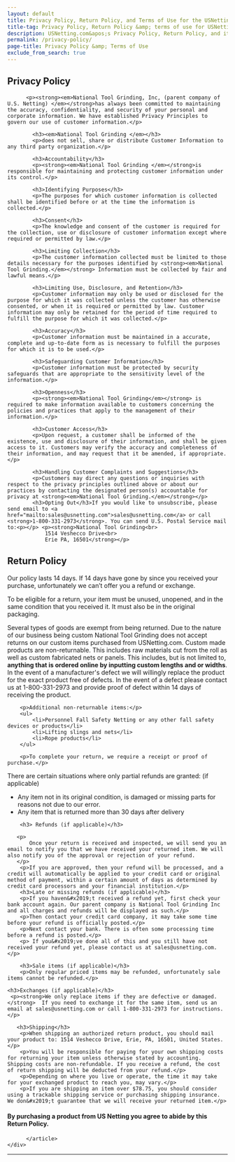 ```yaml
---
layout: default
title: Privacy Policy, Return Policy, and Terms of Use for the USNetting.com website
title-tag: Privacy Policy, Return Policy &amp; terms of use for USNetting.com
description: USNetting.com&apos;s Privacy Policy, Return Policy, and items regarding terms of use.
permalink: /privacy-policy/
page-title: Privacy Policy &amp; Terms of Use
exclude_from_search: true
---
```

<div class="row">
    <div class="col-xs-12">
        <h2 class="filled">Privacy Policy</h2>
        <article>

          <p><strong><em>National Tool Grinding, Inc, (parent company of U.S. Netting) </em></strong>has always been committed to maintaining the accuracy, confidentiality, and security of your personal and corporate information. We have established Privacy Principles to govern our use of customer information.</p>

            <h3><em>National Tool Grinding </em></h3>
            <p>does not sell, share or distribute Customer Information to any third party organization.</p>

            <h3>Accountability</h3>
            <p><strong><em>National Tool Grinding </em></strong>is responsible for maintaining and protecting customer information under its control.</p>

            <h3>Identifying Purposes</h3>
            <p>The purposes for which customer information is collected shall be identified before or at the time the information is collected.</p>

            <h3>Consent</h3>
            <p>The knowledge and consent of the customer is required for the collection, use or disclosure of customer information except where required or permitted by law.</p>

            <h3>Limiting Collection</h3>
            <p>The customer information collected must be limited to those details necessary for the purposes identified by <strong><em>National Tool Grinding.</em></strong> Information must be collected by fair and lawful means.</p>

            <h3>Limiting Use, Disclosure, and Retention</h3>
            <p>Customer information may only be used or disclosed for the purpose for which it was collected unless the customer has otherwise consented, or when it is required or permitted by law. Customer information may only be retained for the period of time required to fulfill the purpose for which it was collected.</p>

            <h3>Accuracy</h3>
            <p>Customer information must be maintained in a accurate, complete and up-to-date form as is necessary to fulfill the purposes for which it is to be used.</p>

            <h3>Safeguarding Customer Information</h3>
            <p>Customer information must be protected by security safeguards that are appropriate to the sensitivity level of the information.</p>

            <h3>Openness</h3>
            <p><strong><em>National Tool Grinding</em></strong> is required to make information available to customers concerning the policies and practices that apply to the management of their information.</p>

            <h3>Customer Access</h3>
            <p>Upon request, a customer shall be informed of the existence, use and disclosure of their information, and shall be given access to it. Customers may verify the accuracy and completeness of their information, and may request that it be amended, if appropriate.</p>

            <h3>Handling Customer Complaints and Suggestions</h3>
            <p>Customers may direct any questions or inquiries with respect to the privacy principles outlined above or about our practices by contacting the designated person(s) accountable for privacy at <strong><em>National Tool Grinding.</em></strong></p>
            <h3>Opting Out</h3>If you would like to unsubscribe, please send email to <a href="mailto:sales@usnetting.com">sales@usnetting.com</a> or call <strong>1-800-331-2973</strong>. You can send U.S. Postal Service mail to:<p></p> <p><strong>National Tool Grinding<br>
                1514 Veshecco Drive<br>
                Erie PA, 16501</strong></p>

<div id="returns" class="row">
    <h2 class="filled">Return Policy</h2>
    <div class="col-xs-12">
        <p>Our policy lasts 14 days. If 14 days have gone by since you received your purchase, unfortunately we can&#x2019;t offer you a refund or exchange.</p>
        <p>To be eligible for a return, your item must be unused, unopened, and in the same condition that you received it. It must also be in the original packaging.</p>
        <p>Several types of goods are exempt from being returned.  Due to the nature of our business being custom National Tool Grinding does not accept returns on our custom items purchased from USNetting.com. Custom made products are non-returnable. This includes raw materials cut from the roll as well as custom fabricated nets or panels. This includes, but is not limited to, <strong>anything that is ordered online by inputting custom lengths and or widths</strong>. In the event of a manufacturer&apos;s defect we will willingly replace the product for the exact product free of defects. In the event of a defect please contact us at 1-800-331-2973  and provide proof of defect within 14 days of receiving the product.</p>

        <p>Additional non-returnable items:</p>
        <ul>
            <li>Personnel Fall Safety Netting or any other fall safety devices or products</li>
            <li>Lifting slings and nets</li>
            <li>Rope products</li>
        </ul>

        <p>To complete your return, we require a receipt or proof of purchase.</p>

<p>There are certain situations where only partial refunds are granted: (if applicable)</p>
        <ul>
            <li>Any item not in its original condition, is damaged or missing parts for reasons not due to our error.</li>
            <li>Any item that is returned more than 30 days after delivery</li>
        </ul>

        <h3> Refunds (if applicable)</h3>

       <p>
           Once your return is received and inspected, we will send you an email to notify you that we have received your returned item. We will also notify you of the approval or rejection of your refund.
       </p>
        <p>If you are approved, then your refund will be processed, and a credit will automatically be applied to your credit card or original method of payment, within a certain amount of days as determined by credit card processors and your financial institution.</p>
        <h3>Late or missing refunds (if applicable)</h3>
        <p>If you haven&#x2019;t received a refund yet, first check your bank account again. Our parent company is National Tool Grinding Inc and all charges and refunds will be displayed as such.</p>
        <p>Then contact your credit card company, it may take some time before your refund is officially posted.</p>
        <p>Next contact your bank. There is often some processing time before a refund is posted.</p>
        <p> If you&#x2019;ve done all of this and you still have not received your refund yet, please contact us at sales@usnetting.com.</p>

        <h3>Sale items (if applicable)</h3>
        <p>Only regular priced items may be refunded, unfortunately sale items cannot be refunded.</p>

    <h3>Exchanges (if applicable)</h3>
     <p><strong>We only replace items if they are defective or damaged.</strong>  If you need to exchange it for the same item, send us an email at sales@usnetting.com or call 1-800-331-2973 for instructions.</p>

       <h3>Shipping</h3>
        <p>When shipping an authorized return product, you should mail your product to: 1514 Veshecco Drive, Erie, PA, 16501, United States.</p>
        <p>You will be responsible for paying for your own shipping costs for returning your item unless otherwise stated by accounting. Shipping costs are non-refundable. If you receive a refund, the cost of return shipping will be deducted from your refund.</p>
        <p>Depending on where you live or operate, the time it may take for your exchanged product to reach you, may vary.</p>
        <p>If you are shipping an item over $78.75, you should consider using a trackable shipping service or purchasing shipping insurance. We don&#x2019;t guarantee that we will receive your returned item.</p>

<h4>By purchasing a product from US Netting you agree to abide by this Return Policy. </h4>
    </div>
</div>

          </article>
    </div>
</div>
<hr>
